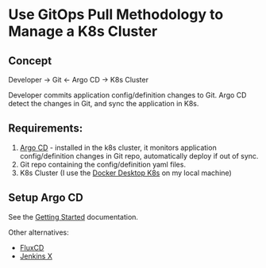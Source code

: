 # Use GitOps Pull Methodology to Manage a K8s Cluster

## Concept

Developer -> Git <- Argo CD -> K8s Cluster

Developer commits application config/definition changes to Git. Argo CD detect the changes in Git, and sync the application in K8s.

## Requirements:
1. [Argo CD](https://argoproj.github.io/argo-cd/) - installed in the k8s cluster, it monitors application config/definition changes in Git repo, automatically deploy if out of sync.
2. Git repo containing the config/definition yaml files.
3. K8s Cluster (I use the [Docker Desktop K8s](https://docs.docker.com/desktop/kubernetes/#enable-kubernetes) on my local machine)

## Setup Argo CD
See the [Getting Started](https://argoproj.github.io/argo-cd/getting_started/) documentation.


Other alternatives:
- [FluxCD](https://fluxcd.io/) 
- [Jenkins X](https://jenkins-x.io/)





